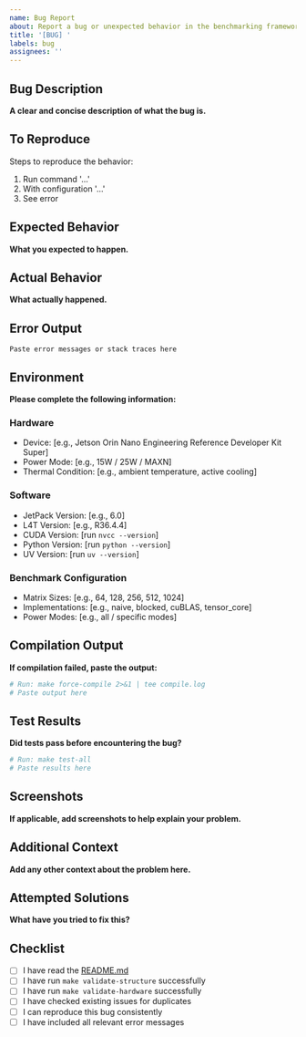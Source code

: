 ```yaml
---
name: Bug Report
about: Report a bug or unexpected behavior in the benchmarking framework
title: '[BUG] '
labels: bug
assignees: ''
---
```


## Bug Description
**A clear and concise description of what the bug is.**

## To Reproduce
Steps to reproduce the behavior:
1. Run command '...'
2. With configuration '...'
3. See error

## Expected Behavior
**What you expected to happen.**

## Actual Behavior
**What actually happened.**

## Error Output
```
Paste error messages or stack traces here
```

## Environment
**Please complete the following information:**

### Hardware
- Device: [e.g., Jetson Orin Nano Engineering Reference Developer Kit Super]
- Power Mode: [e.g., 15W / 25W / MAXN]
- Thermal Condition: [e.g., ambient temperature, active cooling]

### Software
- JetPack Version: [e.g., 6.0]
- L4T Version: [e.g., R36.4.4]
- CUDA Version: [run `nvcc --version`]
- Python Version: [run `python --version`]
- UV Version: [run `uv --version`]

### Benchmark Configuration
- Matrix Sizes: [e.g., 64, 128, 256, 512, 1024]
- Implementations: [e.g., naive, blocked, cuBLAS, tensor_core]
- Power Modes: [e.g., all / specific modes]

## Compilation Output
**If compilation failed, paste the output:**
```bash
# Run: make force-compile 2>&1 | tee compile.log
# Paste output here
```

## Test Results
**Did tests pass before encountering the bug?**
```bash
# Run: make test-all
# Paste results here
```

## Screenshots
**If applicable, add screenshots to help explain your problem.**

## Additional Context
**Add any other context about the problem here.**

## Attempted Solutions
**What have you tried to fix this?**

## Checklist
- [ ] I have read the [README.md](../README.md)
- [ ] I have run `make validate-structure` successfully
- [ ] I have run `make validate-hardware` successfully
- [ ] I have checked existing issues for duplicates
- [ ] I can reproduce this bug consistently
- [ ] I have included all relevant error messages
